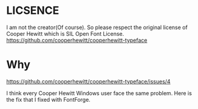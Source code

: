 # LICSENCE
I am not the creator(Of course). So please respect the original license of Cooper Hewitt which is SIL Open Font License.
https://github.com/cooperhewitt/cooperhewitt-typeface

# Why
https://github.com/cooperhewitt/cooperhewitt-typeface/issues/4

I think every Cooper Hewitt Windows user face the same problem. Here is the fix that I fixed with FontForge.
